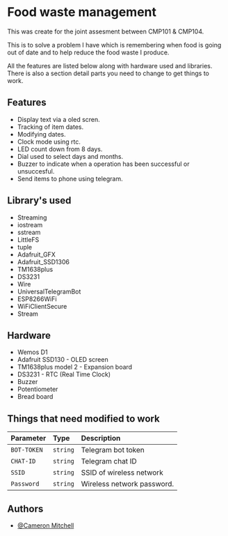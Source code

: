 
# Food waste management

This was create for the joint assesment between CMP101 & CMP104.

This is to solve a problem I have which is remembering when food is going out of date and to help reduce the food waste I produce. 

All the features are listed below along with hardware used and libraries. There is also a section detail parts you need to change to get things to work.

## Features

- Display text via a oled scren.
- Tracking of item dates.
- Modifying dates.
- Clock mode using rtc.
- LED count down from 8 days.
- Dial used to select days and months. 
- Buzzer to indicate when a operation has been successful or unsuccesful.
- Send items to phone using telegram.


## Library's used

- Streaming
- iostream
- sstream
- LittleFS
- tuple
- Adafruit_GFX
- Adafruit_SSD1306
- TM1638plus
- DS3231
- Wire
- UniversalTelegramBot
- ESP8266WiFi
- WiFiClientSecure
- Stream
## Hardware

- Wemos D1
- Adafruit SSD130 - OLED screen
- TM1638plus model 2 - Expansion board
- DS3231 - RTC (Real Time Clock)
- Buzzer
- Potentiometer
- Bread board
## Things that need modified to work


| Parameter | Type     | Description                |
| :-------- | :------- | :------------------------- |
| `BOT-TOKEN` | `string` | Telegram bot token |
| `CHAT-ID` | `string` | Telegram chat ID |
| `SSID` | `string` | SSID of wireless network |
| `Password` | `string` | Wireless network password.|





## Authors

- [@Cameron Mitchell](https://github.com/2309227)


